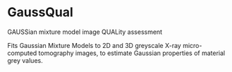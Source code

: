 # GaussQual
GAUSSian mixture model image QUALity assessment

Fits Gaussian Mixture Models to 2D and 3D greyscale X-ray micro-computed tomography images, to estimate Gaussian properties of material grey values.
